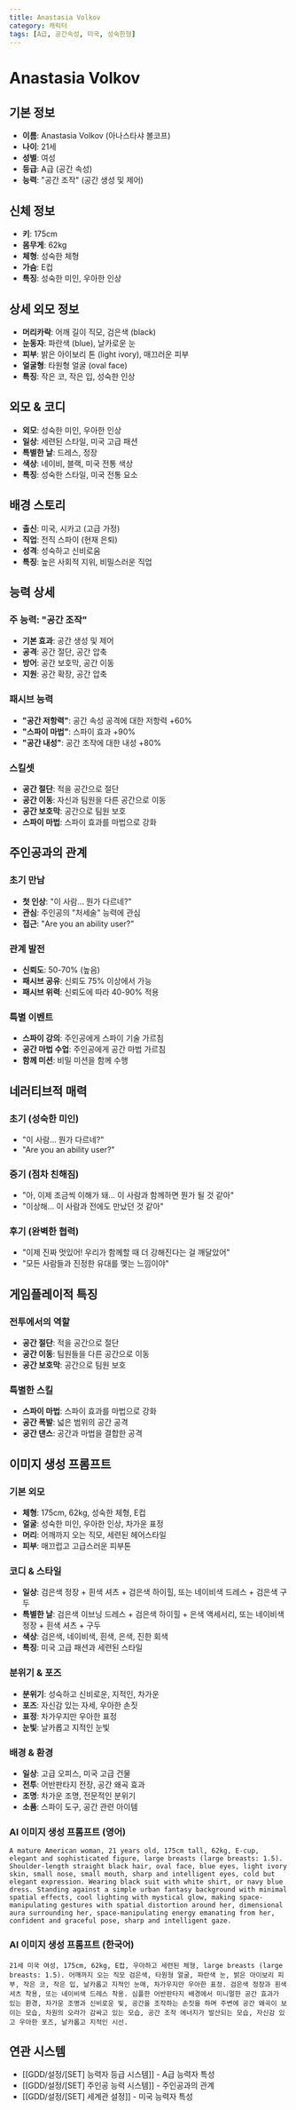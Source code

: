 ```yaml
---
title: Anastasia Volkov
category: 캐릭터
tags: [A급, 공간속성, 미국, 성숙한형]
---
```


# Anastasia Volkov

## 기본 정보
- **이름**: Anastasia Volkov (아나스타샤 볼코프)
- **나이**: 21세
- **성별**: 여성
- **등급**: A급 (공간 속성)
- **능력**: "공간 조작" (공간 생성 및 제어)

## 신체 정보
- **키**: 175cm
- **몸무게**: 62kg
- **체형**: 성숙한 체형
- **가슴**: E컵
- **특징**: 성숙한 미인, 우아한 인상

## 상세 외모 정보
- **머리카락**: 어깨 길이 직모, 검은색 (black)
- **눈동자**: 파란색 (blue), 날카로운 눈
- **피부**: 밝은 아이보리 톤 (light ivory), 매끄러운 피부
- **얼굴형**: 타원형 얼굴 (oval face)
- **특징**: 작은 코, 작은 입, 성숙한 인상

## 외모 & 코디
- **외모**: 성숙한 미인, 우아한 인상
- **일상**: 세련된 스타일, 미국 고급 패션
- **특별한 날**: 드레스, 정장
- **색상**: 네이비, 블랙, 미국 전통 색상
- **특징**: 성숙한 스타일, 미국 전통 요소

## 배경 스토리
- **출신**: 미국, 시카고 (고급 가정)
- **직업**: 전직 스파이 (현재 은퇴)
- **성격**: 성숙하고 신비로움
- **특징**: 높은 사회적 지위, 비밀스러운 직업

## 능력 상세
### 주 능력: "공간 조작"
- **기본 효과**: 공간 생성 및 제어
- **공격**: 공간 절단, 공간 압축
- **방어**: 공간 보호막, 공간 이동
- **지원**: 공간 확장, 공간 압축

### 패시브 능력
- **"공간 저항력"**: 공간 속성 공격에 대한 저항력 +60%
- **"스파이 마법"**: 스파이 효과 +90%
- **"공간 내성"**: 공간 조작에 대한 내성 +80%

### 스킬셋
- **공간 절단**: 적을 공간으로 절단
- **공간 이동**: 자신과 팀원을 다른 공간으로 이동
- **공간 보호막**: 공간으로 팀원 보호
- **스파이 마법**: 스파이 효과를 마법으로 강화

## 주인공과의 관계
### 초기 만남
- **첫 인상**: "이 사람... 뭔가 다르네?"
- **관심**: 주인공의 "처세술" 능력에 관심
- **접근**: "Are you an ability user?"

### 관계 발전
- **신뢰도**: 50-70% (높음)
- **패시브 공유**: 신뢰도 75% 이상에서 가능
- **패시브 위력**: 신뢰도에 따라 40-90% 적용

### 특별 이벤트
- **스파이 강의**: 주인공에게 스파이 기술 가르침
- **공간 마법 수업**: 주인공에게 공간 마법 가르침
- **함께 미션**: 비밀 미션을 함께 수행

## 네러티브적 매력
### 초기 (성숙한 미인)
- "이 사람... 뭔가 다르네?"
- "Are you an ability user?"

### 중기 (점차 친해짐)
- "아, 이제 조금씩 이해가 돼... 이 사람과 함께하면 뭔가 될 것 같아"
- "이상해... 이 사람과 전에도 만났던 것 같아"

### 후기 (완벽한 협력)
- "이제 진짜 멋있어! 우리가 함께할 때 더 강해진다는 걸 깨달았어"
- "모든 사람들과 진정한 유대를 맺는 느낌이야"

## 게임플레이적 특징
### 전투에서의 역할
- **공간 절단**: 적을 공간으로 절단
- **공간 이동**: 팀원들을 다른 공간으로 이동
- **공간 보호막**: 공간으로 팀원 보호

### 특별한 스킬
- **스파이 마법**: 스파이 효과를 마법으로 강화
- **공간 폭발**: 넓은 범위의 공간 공격
- **공간 댄스**: 공간과 마법을 결합한 공격

## 이미지 생성 프롬프트

### 기본 외모
- **체형**: 175cm, 62kg, 성숙한 체형, E컵
- **얼굴**: 성숙한 미인, 우아한 인상, 차가운 표정
- **머리**: 어깨까지 오는 직모, 세련된 헤어스타일
- **피부**: 매끄럽고 고급스러운 피부톤

### 코디 & 스타일
- **일상**: 검은색 정장 + 흰색 셔츠 + 검은색 하이힐, 또는 네이비색 드레스 + 검은색 구두
- **특별한 날**: 검은색 이브닝 드레스 + 검은색 하이힐 + 은색 액세서리, 또는 네이비색 정장 + 흰색 셔츠 + 구두
- **색상**: 검은색, 네이비색, 흰색, 은색, 진한 회색
- **특징**: 미국 고급 패션과 세련된 스타일

### 분위기 & 포즈
- **분위기**: 성숙하고 신비로운, 지적인, 차가운
- **포즈**: 자신감 있는 자세, 우아한 손짓
- **표정**: 차가우지만 우아한 표정
- **눈빛**: 날카롭고 지적인 눈빛

### 배경 & 환경
- **일상**: 고급 오피스, 미국 고급 건물
- **전투**: 어반판타지 전장, 공간 왜곡 효과
- **조명**: 차가운 조명, 전문적인 분위기
- **소품**: 스파이 도구, 공간 관련 아이템

### AI 이미지 생성 프롬프트 (영어)
```
A mature American woman, 21 years old, 175cm tall, 62kg, E-cup, elegant and sophisticated figure, large breasts (large breasts: 1.5). Shoulder-length straight black hair, oval face, blue eyes, light ivory skin, small nose, small mouth, sharp and intelligent eyes, cold but elegant expression. Wearing black suit with white shirt, or navy blue dress. Standing against a simple urban fantasy background with minimal spatial effects, cool lighting with mystical glow, making space-manipulating gestures with spatial distortion around her, dimensional aura surrounding her, space-manipulating energy emanating from her, confident and graceful pose, sharp and intelligent gaze.
```

### AI 이미지 생성 프롬프트 (한국어)
```
21세 미국 여성, 175cm, 62kg, E컵, 우아하고 세련된 체형, large breasts (large breasts: 1.5). 어깨까지 오는 직모 검은색, 타원형 얼굴, 파란색 눈, 밝은 아이보리 피부, 작은 코, 작은 입, 날카롭고 지적인 눈매, 차가우지만 우아한 표정. 검은색 정장과 흰색 셔츠 착용, 또는 네이비색 드레스 착용. 심플한 어반판타지 배경에서 미니멀한 공간 효과가 있는 환경, 차가운 조명과 신비로운 빛, 공간을 조작하는 손짓을 하며 주변에 공간 왜곡이 보이는 모습, 차원의 오라가 감싸고 있는 모습, 공간 조작 에너지가 발산되는 모습, 자신감 있고 우아한 포즈, 날카롭고 지적인 시선.
```

## 연관 시스템
- [[GDD/설정/[SET] 능력자 등급 시스템]] - A급 능력자 특성
- [[GDD/설정/[SET] 주인공 능력 시스템]] - 주인공과의 관계
- [[GDD/설정/[SET] 세계관 설정]] - 미국 능력자 특성
